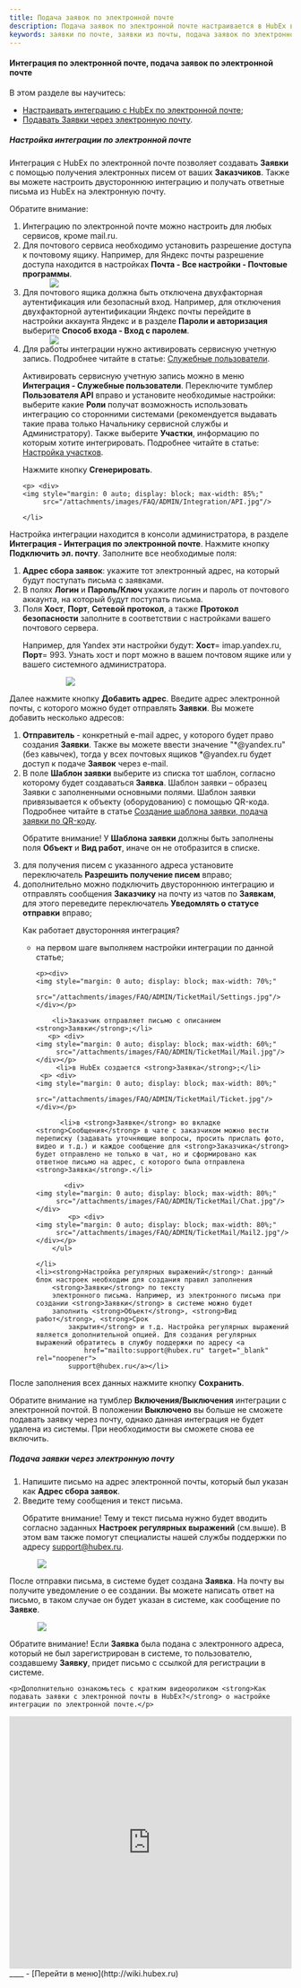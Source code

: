 ```yaml
---
title: Подача заявок по электронной почте
description: Подача заявок по электронной почте настраивается в HubEx в консоли администратора в меню Интеграция - Интеграция по электронной почте. С помощью интеграции по электронной почте ваши Заказчики смогут подавать заявки в виде электронных писем.
keywords: заявки по почте, заявки из почты, подача заявок по электронной почте, интеграция по электронной почте, интеграция email, hubex, хабекс, хубекс, хабикс, емейл
---
```


#### Интеграция по электронной почте, подача заявок по электронной почте
В этом разделе вы научитесь:
<html>
<meta charset="utf-8">
<ul>
    <li><a href="#setemailtick">Настраивать интеграцию с HubEx по электронной почте</a>;</li>
    <li><a href="#createemailtick">Подавать Заявки через электронную почту</a>.</li>
</ul>
</html>
<body>
<h5 id="setemailtick">Настройка интеграции по электронной почте</h5>

<p>Интеграция с HubEx по электронной почте позволяет создавать <strong>Заявки</strong> с помощью
    получения электронных писем от ваших <strong>Заказчиков</strong>. Также вы можете настроить двустороннюю интеграцию и получать ответные письма из HubEx на электронную почту. </p>

<p>Обратите внимание: </p>
<ol>
    <li>Интеграцию по электронной почте можно настроить для любых сервисов, кроме mail.ru.</li>
    <li>Для почтового сервиса необходимо установить разрешение доступа к почтовому ящику. Например, для Яндекс почты разрешение доступа находится в настройках <strong>Почта - Все настройки - Почтовые программы</strong>. </li>
    <div>
        <img style="margin: 0 auto; display: block; max-width: 80%;"
             src="/attachments/images/FAQ/ADMIN/TicketMail/EmailSettings.png"/>
    </div>
     <li> Для почтового ящика должна быть отключена двухфакторная аутентификация или безопасный вход. Например, для отключения двухфакторной аутентификации Яндекс почты перейдите в настройки аккаунта Яндекс и в разделе <strong>Пароли и авторизация</strong> выберите <strong>Способ входа - Вход с паролем</strong>.
    </li>
      <div>
        <img style="margin: 0 auto; display: block; max-width: 80%;"
             src="/attachments/images/FAQ/ADMIN/TicketMail/Autorazation.jpg"/>
    </div>
    <li> Для работы интеграции нужно активировать сервисную учетную запись. Подробнее читайте в статье: <a href="https://wiki.hubex.ru/docs/FAQ/RU/admin/ServiceUsers.html">Служебные пользователи</a>.
<p>Активировать сервисную учетную запись можно в меню <strong>Интеграция - Служебные пользователи</strong>. Переключите тумблер <strong>Пользователя API</strong>
        вправо и установите необходимые настройки: выберите какие <strong>Роли</strong> получат
        возможность использовать интеграцию со сторонними системами (рекомендуется выдавать такие права только Начальнику
        сервисной службы и Администратору). Также выберите <strong>Участки</strong>, информацию по которым хотите интегрировать. Подробнее читайте в статье: <a href="https://wiki.hubex.ru/docs/FAQ/RU/admin/Places.html">Настройка участков</a>. </p>

  <p>Нажмите кнопку <strong>Сгенерировать</strong>.</p>
      
    <p> <div>
    <img style="margin: 0 auto; display: block; max-width: 85%;"
         src="/attachments/images/FAQ/ADMIN/Integration/API.jpg"/>
</div></p>

    </li>
</ol>

<p>Настройка интеграции находится в консоли администратора, в разделе <strong>Интеграция - Интеграция по электронной
    почте</strong>.
    Нажмите кнопку <strong>Подключить эл. почту</strong>. Заполните все необходимые поля:</p>

<ol>
    <li><strong>Адрес сбора заявок</strong>: укажите тот электронный адрес, на который будут поступать письма с
        заявками.
    </li>
    <li>В полях <strong>Логин</strong> и <strong>Пароль/Ключ</strong> укажите логин и пароль от почтового аккаунта, на
        который будут поступать письма.
    </li>
    <li>Поля <strong>Хост</strong>, <strong>Порт</strong>, <strong>Сетевой протокол</strong>, а также <strong>Протокол
        безопасности</strong> заполните в соответствии с настройками
        вашего почтового сервера.
        <p>Например, для Yandex эти настройки будут: <strong>Хост</strong>= imap.yandex.ru, <strong>Порт</strong>= 993.
            Узнать хост и порт можно в
            вашем почтовом ящике или у вашего системного администратора.</p>
    </li>
</ol>

<div>
    <img style="margin: 0 auto; display: block; max-width: 60%;"
         src="/attachments/images/FAQ/ADMIN/TicketMail/Email.jpg"/>
</div>


<p>Далее нажмите кнопку <strong>Добавить адрес</strong>. Введите адрес электронной почты, с которого можно будет
    отправлять <strong>Заявки</strong>. Вы
    можете добавить несколько адресов:</p>

<ol>
    <li><strong>Отправитель</strong> - конкретный e-mail адрес, у которого будет право создания <strong>Заявки</strong>.
        Также вы можете ввести значение
        "*@yandex.ru" (без кавычек), тогда у всех почтовых ящиков *@yandex.ru будет доступ к подаче
        <strong>Заявок</strong>
        через e-mail. <!--Подробнее читайте в статье: <a
                href="https://wiki.hubex.ru/docs/FAQ/RU/user/HowToManageGmailIntegration.html">
            Как настроить интеграцию с Gmail (почта Google)?</a>.-->
    </li>
    <li>В поле <strong>Шаблон заявки</strong> выберите из списка тот шаблон, согласно которому
        будет
        создаваться <strong>Заявка</strong>. Шаблон заявки – образец Заявки с заполненными основными полями. Шаблон заявки привязывается к объекту (оборудованию) с помощью QR-кода. Подробнее читайте в статье <a
                href="https://wiki.hubex.ru/docs/FAQ/RU/user/CreatingTaskTemplates.html">Создание шаблона заявки, подача заявки по QR-коду</a>.
        <p>Обратите внимание! У <strong>Шаблона заявки</strong> должны быть заполнены поля <strong>Объект</strong> и
            <strong>Вид работ</strong>, иначе он не отобразится в
            списке.</p>
    </li>
    <li>для получения писем с указанного адреса установите переключатель <strong>Разрешить получение писем</strong> вправо;</li>
    <li>дополнительно можно подключить двустороннюю интеграцию и отправлять сообщения <strong>Заказчику</strong> на почту из чатов по <strong>Заявкам</strong>, для этого переведите переключатель <strong>Уведомлять о статусе отправки</strong> вправо<!--название переключателя будет изменено! поправить потом!-->;
    <p>Как работает двусторонняя интеграция?</p>
        <ul>
        <li>на первом шаге выполняем настройки интеграции по данной статье;</li>

    <p><div>
    <img style="margin: 0 auto; display: block; max-width: 70%;"
         src="/attachments/images/FAQ/ADMIN/TicketMail/Settings.jpg"/>
    </div></p>

        <li>Заказчик отправляет письмо с описанием <strong>Заявки</strong>;</li>
       <p> <div>
    <img style="margin: 0 auto; display: block; max-width: 60%;"
         src="/attachments/images/FAQ/ADMIN/TicketMail/Mail.jpg"/>
    </div></p>
         <li>в HubEx создается <strong>Заявка</strong>;</li>
     <p> <div>
    <img style="margin: 0 auto; display: block; max-width: 80%;"
         src="/attachments/images/FAQ/ADMIN/TicketMail/Ticket.jpg"/>
    </div></p>

          <li>в <strong>Заявке</strong> во вкладке <strong>Сообщения</strong> в чате с заказчиком можно вести переписку (задавать уточняющие вопросы, просить прислать фото, видео и т.д.) и каждое сообщение для <strong>Заказчика</strong> будет отправлено не только в чат, но и сформировано как ответное письмо на адрес, с которого была отправлена <strong>Заявка</strong>.</li>
           
           <div>
    <img style="margin: 0 auto; display: block; max-width: 80%;"
         src="/attachments/images/FAQ/ADMIN/TicketMail/Chat.jpg"/>
    </div>
            <p> <div>
    <img style="margin: 0 auto; display: block; max-width: 80%;"
         src="/attachments/images/FAQ/ADMIN/TicketMail/Mail2.jpg"/>
    </div></p>
        </ul>

    </li>
    <li><strong>Настройка регулярных выражений</strong>: данный блок настроек необходим для создания правил заполнения
        <strong>Заявки</strong> по тексту
        электронного письма. Например, из электронного письма при создании <strong>Заявки</strong> в системе можно будет
        заполнить <strong>Объект</strong>, <strong>Вид работ</strong>, <strong>Срок
            закрытия</strong> и т.д. Настройка регулярных выражений является дополнительной опцией. Для создания регулярных выражений обратитесь в службу поддержки по адресу <a
                href="mailto:support@hubex.ru" target="_blank" rel="noopener">
            support@hubex.ru</a></li>
</ol>


<p>После заполнения всех данных нажмите кнопку <strong>Сохранить</strong>.</p>

<p>Обратите внимание на тумблер <strong>Включения/Выключения</strong> интеграции с электронной почтой. В положении
    <strong>Выключено</strong> вы больше не
    сможете подавать заявку через почту, однако данная интеграция не будет удалена из системы. При необходимости вы
    сможете снова ее включить.</p>

<h5 id="createemailtick">Подача заявки через электронную почту</h5>

<ol>
    <li>Напишите письмо на адрес электронной почты, который был указан как <strong>Адрес сбора заявок</strong>.</li>
    <li>Введите тему сообщения и текст письма.
        <p>Обратите внимание! Тему и текст письма нужно будет вводить согласно заданных <strong>Настроек регулярных
            выражений</strong>
            (см.выше). В этом вам также помогут специалисты нашей службы поддержки по адресу <a
                    href="mailto:support@hubex.ru" target="_blank" rel="noopener">
                support@hubex.ru</a>.</p>
    </li>

</ol>

<div>
    <img style="margin: 0 auto; display: block; max-width: 80%;"
         src="/attachments/images/FAQ/ADMIN/TicketMail/emailtick5.jpg"/>
</div>

<p>После отправки письма, в системе будет создана <strong>Заявка</strong>. На почту вы получите уведомление о ее
    создании. Вы можете написать ответ на письмо, в таком случае он будет указан в системе, как сообщение по
    <strong>Заявке</strong>.</p>
<div>
    <img style="margin: 0 auto; display: block; max-width: 80%;"
         src="/attachments/images/FAQ/ADMIN/TicketMail/emailtick6.png"/>
</div>


<p>Обратите внимание! Если <strong>Заявка</strong> была подана с электронного адреса, который не был зарегистрирован в
    системе, то
    пользователю, создавшему <strong>Заявку</strong>, придет письмо с ссылкой для регистрации в системе.</p>

    <p>Дополнительно ознакомьтесь с кратким видеороликом <strong>Как подавать заявки с электронной почты в HubEx?</strong> о настройке интеграции по электронной почте.</p>
<iframe src="https://www.youtube.com/embed/w9x3r65YbAo" width="100%" height="450px" frameborder="0"
        allowfullscreen="allowfullscreen"></iframe>

</body>
____
- [Перейти в меню](http://wiki.hubex.ru)
